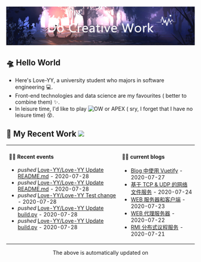 <!-- insert background image -->
![avatar](https://raw.githubusercontent.com/Love-YY/Love-YY/master/src/background.png)

<!-- main intruction -->
## 🛸 Hello World
- Here's Love-YY, a university student who majors in software engineering 💻. 
- Front-end technologies and data science are my favourites ( better to combine them) ✨.
- In leisure time, I'd like to play ![OW](https://blz.nosdn.127.net/1/overwatch/images/common/overwatch.ico) or APEX ( sry, I forget that I have no leisure time) 😵.
## 🌈 My Recent Work  <img src="https://media.giphy.com/media/mGcNjsfWAjY5AEZNw6/giphy.gif" width="40">
<table>
<tr>
<td valign="top" width="60%">

#### 🏋️‍♀️ Recent events

<!-- event starts -->
* *pushed* <a href=https://github.com/Love-YY/Love-YY/commits/9eeebf7b99de0076db041b0cb2ba625814aecd27 target='_blank'>Love-YY/Love-YY Update README.md</a> - 2020-07-28
* *pushed* <a href=https://github.com/Love-YY/Love-YY/commits/002b7720623e87f133a3b152f5de4ac89ba62dff target='_blank'>Love-YY/Love-YY Update README.md</a> - 2020-07-28
* *pushed* <a href=https://github.com/Love-YY/Love-YY/commits/3c7dcba652ba469e85637eddd52e4bb879a5f145 target='_blank'>Love-YY/Love-YY Test change</a> - 2020-07-28
* *pushed* <a href=https://github.com/Love-YY/Love-YY/commits/6ecc1fb387da0903f363efdcfea5289cb02d885f target='_blank'>Love-YY/Love-YY Update build.py</a> - 2020-07-28
* *pushed* <a href=https://github.com/Love-YY/Love-YY/commits/c730b35db85b8b089ce939f3516fdf69529fe8f1 target='_blank'>Love-YY/Love-YY Update build.py</a> - 2020-07-28
<!-- event ends -->
</td>
<td valign="top" width="40%">

#### 🏋️‍♀️ current blogs

<!-- blog starts -->
* <a href=https://www.flynoodle.xyz/views/blog/Blog%E4%B8%AD%E4%BD%BF%E7%94%A8Vuetify.html target='_blank'> Blog 中使用 Vuetify</a> - 2020-07-27
* <a href=https://www.flynoodle.xyz/views/network/%E5%9F%BA%E4%BA%8ETCP&UDP%E7%9A%84%E7%BD%91%E7%BB%9C%E6%96%87%E4%BB%B6%E6%9C%8D%E5%8A%A1.html target='_blank'> 基于 TCP & UDP 的网络文件服务</a> - 2020-07-24
* <a href=https://www.flynoodle.xyz/views/network/WEB%E6%9C%8D%E5%8A%A1%E5%99%A8%E5%92%8C%E5%AE%A2%E6%88%B7%E7%AB%AF.html target='_blank'> WEB 服务器和客户端</a> - 2020-07-23
* <a href=https://www.flynoodle.xyz/views/network/WEB%E4%BB%A3%E7%90%86%E6%9C%8D%E5%8A%A1%E5%99%A8.html target='_blank'> WEB 代理服务器</a> - 2020-07-22
* <a href=https://www.flynoodle.xyz/views/distributed/RMI%E5%88%86%E5%B8%83%E5%BC%8F%E8%AE%AE%E7%A8%8B%E6%9C%8D%E5%8A%A1.html target='_blank'> RMI 分布式议程服务</a> - 2020-07-21
<!-- blog ends -->
</td>
</tr>
</table>

<center>The above is automatically updated on</center>
